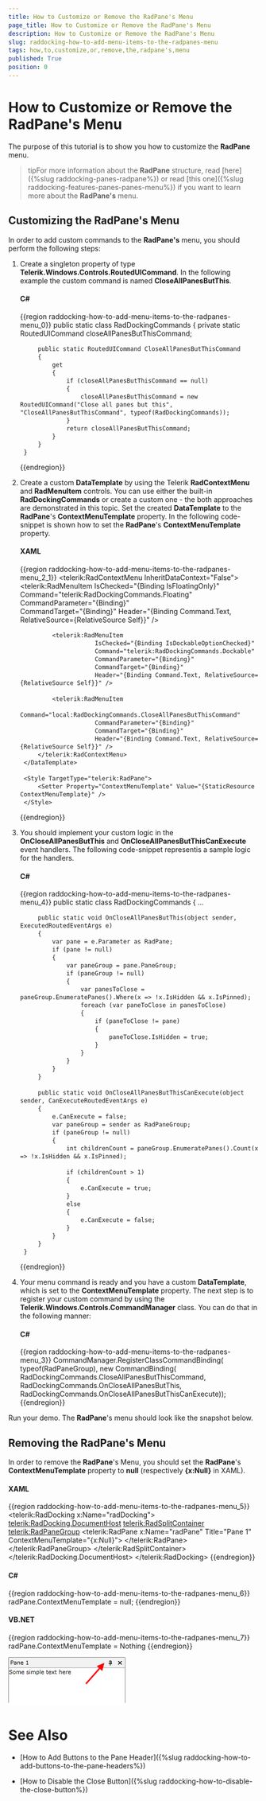 ```yaml
---
title: How to Customize or Remove the RadPane's Menu
page_title: How to Customize or Remove the RadPane's Menu
description: How to Customize or Remove the RadPane's Menu
slug: raddocking-how-to-add-menu-items-to-the-radpanes-menu
tags: how,to,customize,or,remove,the,radpane's,menu
published: True
position: 0
---
```


# How to Customize or Remove the RadPane's Menu

The purpose of this tutorial is to show you how to customize the __RadPane__ menu.
      
>tipFor more information about the __RadPane__ structure, read [here]({%slug raddocking-panes-radpane%}) or read [this one]({%slug raddocking-features-panes-panes-menu%}) if you want to learn more about the __RadPane's__ menu.

## Customizing the RadPane's Menu

In order to add custom commands to the __RadPane's__ menu, you should perform the following steps:

1. Create a singleton property of type __Telerik.Windows.Controls.RoutedUICommand__. In the following example the custom command is named __CloseAllPanesButThis__.
	
	#### __C#__

	{{region raddocking-how-to-add-menu-items-to-the-radpanes-menu_0}}
		public static class RadDockingCommands
		{
			private static RoutedUICommand closeAllPanesButThisCommand;
		
			public static RoutedUICommand CloseAllPanesButThisCommand
			{
				get
				{
					if (closeAllPanesButThisCommand == null)
					{
						closeAllPanesButThisCommand = new RoutedUICommand("Close all panes but this", "CloseAllPanesButThisCommand", typeof(RadDockingCommands));
					}
					return closeAllPanesButThisCommand;
				}
			}
		}
	{{endregion}}

1. Create a custom __DataTemplate__ by using the Telerik __RadContextMenu__ and __RadMenuItem__ controls. You can use either the built-in __RadDockingCommands__ or create a custom one - the both approaches are demonstrated in this topic. Set the created __DataTemplate__ to the __RadPane__'s __ContextMenuTemplate__ property. In the following code-snippet is shown how to set the __RadPane__'s __ContextMenuTemplate__ property.
          
	#### __XAML__

	{{region raddocking-how-to-add-menu-items-to-the-radpanes-menu_2_1}}
		<DataTemplate x:Key="ContextMenuTemplate">
			<telerik:RadContextMenu InheritDataContext="False">
				<telerik:RadMenuItem 
							IsChecked="{Binding IsFloatingOnly}"
							Command="telerik:RadDockingCommands.Floating" 
							CommandParameter="{Binding}"                
							CommandTarget="{Binding}"
							Header="{Binding Command.Text, RelativeSource={RelativeSource Self}}" />
		
				<telerik:RadMenuItem 
							IsChecked="{Binding IsDockableOptionChecked}" 
							Command="telerik:RadDockingCommands.Dockable" 
							CommandParameter="{Binding}"
							CommandTarget="{Binding}"
							Header="{Binding Command.Text, RelativeSource={RelativeSource Self}}" />
		
				<telerik:RadMenuItem 
							Command="local:RadDockingCommands.CloseAllPanesButThisCommand"
							CommandParameter="{Binding}" 
							CommandTarget="{Binding}"
							Header="{Binding Command.Text, RelativeSource={RelativeSource Self}}" />
			</telerik:RadContextMenu>
		</DataTemplate>
		
		<Style TargetType="telerik:RadPane">
			<Setter Property="ContextMenuTemplate" Value="{StaticResource ContextMenuTemplate}" />
		</Style>
	{{endregion}}

1. You should implement your custom logic in the __OnCloseAllPanesButThis__ and __OnCloseAllPanesButThisCanExecute__ event handlers. The following code-snippet representis a sample logic for the handlers. 
          
	#### __C#__

	{{region raddocking-how-to-add-menu-items-to-the-radpanes-menu_4}}
		public static class RadDockingCommands
		{
			...
		
			public static void OnCloseAllPanesButThis(object sender, ExecutedRoutedEventArgs e)
			{
				var pane = e.Parameter as RadPane;
				if (pane != null)
				{
					var paneGroup = pane.PaneGroup;
					if (paneGroup != null)
					{
						var panesToClose = paneGroup.EnumeratePanes().Where(x => !x.IsHidden && x.IsPinned);
						foreach (var paneToClose in panesToClose)
						{
							if (paneToClose != pane)
							{
								paneToClose.IsHidden = true;
							}
						}
					}
				}
			}
		
			public static void OnCloseAllPanesButThisCanExecute(object sender, CanExecuteRoutedEventArgs e)
			{
				e.CanExecute = false;
				var paneGroup = sender as RadPaneGroup;
				if (paneGroup != null)
				{
					int childrenCount = paneGroup.EnumeratePanes().Count(x => !x.IsHidden && x.IsPinned);
		
					if (childrenCount > 1)
					{
						e.CanExecute = true;
					}
					else
					{
						e.CanExecute = false;
					}
				}
			}
		}
	{{endregion}}

1. Your menu command is ready and you have a custom __DataTemplate__, which is set to the __ContextMenuTemplate__ property. The next step is to register your custom command by using the __Telerik.Windows.Controls.CommandManager__ class. You can do that in the following manner:
	
	#### __C#__

	{{region raddocking-how-to-add-menu-items-to-the-radpanes-menu_3}}
		CommandManager.RegisterClassCommandBinding(
			typeof(RadPaneGroup), 
			new CommandBinding(
				RadDockingCommands.CloseAllPanesButThisCommand, 
				RadDockingCommands.OnCloseAllPanesButThis, 
				RadDockingCommands.OnCloseAllPanesButThisCanExecute));
	{{endregion}}


Run your demo. The __RadPane__'s menu should look like the snapshot below.
	
## Removing the RadPane's Menu

In order to remove the __RadPane__'s Menu, you should set the __RadPane__'s __ContextMenuTemplate__ property to __null__ (respectively __{x:Null}__ in XAML).

#### __XAML__

{{region raddocking-how-to-add-menu-items-to-the-radpanes-menu_5}}
	<telerik:RadDocking x:Name="radDocking">
	    <telerik:RadDocking.DocumentHost>
	        <telerik:RadSplitContainer>
	            <telerik:RadPaneGroup>
	                <telerik:RadPane x:Name="radPane"
	                                    Title="Pane 1"
	                                    ContextMenuTemplate="{x:Null}">
	                    <TextBlock Text="Some simple text here" />
	                </telerik:RadPane>
	            </telerik:RadPaneGroup>
	        </telerik:RadSplitContainer>
	    </telerik:RadDocking.DocumentHost>
	</telerik:RadDocking>
{{endregion}}

#### __C#__

{{region raddocking-how-to-add-menu-items-to-the-radpanes-menu_6}}
	radPane.ContextMenuTemplate = null;
{{endregion}}

#### __VB.NET__

{{region raddocking-how-to-add-menu-items-to-the-radpanes-menu_7}}
	radPane.ContextMenuTemplate = Nothing
{{endregion}}

![](images/RadDocking_HowTo_AddPaneMenuItems_040.png)

# See Also

 * [How to Add Buttons to the Pane Header]({%slug raddocking-how-to-add-buttons-to-the-pane-headers%})

 * [How to Disable the Close Button]({%slug raddocking-how-to-disable-the-close-button%})
